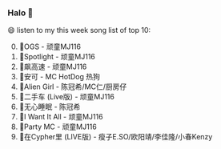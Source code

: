

### Halo 👋

😄 listen to my this week song list of top 10:

0. 🌈OGS - 顽童MJ116
1. 🌈Spotlight - 顽童MJ116
2. 🌈飙高速 - 顽童MJ116
3. 🌈安可 - MC HotDog 热狗
4. 🌈Alien Girl - 陈冠希/MC仁/厨房仔
5. 🌈二手车 (Live版) - 顽童MJ116
6. 🌈无心睡眠 - 陈冠希
7. 🌈I Want It All - 顽童MJ116
8. 🌈Party MC - 顽童MJ116
9. 🌈在Cypher里  (LIVE版) - 瘦子E.SO/欧阳靖/李佳隆/小春Kenzy

